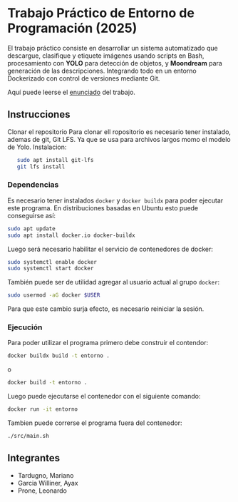 # Trabajo Práctico de Entorno de Programación (2025)

El trabajo práctico consiste en desarrollar un sistema automatizado que descargue, clasifique y etiquete imágenes usando scripts en Bash, procesamiento con **YOLO** para detección de objetos, y **Moondream** para generación de las descripciones. Integrando todo en un entorno Dockerizado con control de versiones mediante Git.

Aquí puede leerse el [enunciado](docs/enunciado.md) del trabajo.

## Instrucciones

Clonar el repositorio
Para clonar ell ropositorio es necesario tener instalado, ademas de git, Git LFS. Ya que se usa para archivos largos momo el modelo de Yolo.
Instalacion:
```bash
   sudo apt install git-lfs
   git lfs install
```
### Dependencias

Es necesario tener instalados `docker` y `docker buildx` para poder ejecutar
este programa. En distribuciones basadas en Ubuntu esto puede conseguirse así:
```bash
sudo apt update
sudo apt install docker.io docker-buildx
```

Luego será necesario habilitar el servicio de contenedores de docker:
```bash
sudo systemctl enable docker
sudo systemctl start docker
```

También puede ser de utilidad agregar al usuario actual al grupo `docker`:
```bash
sudo usermod -aG docker $USER
```
Para que este cambio surja efecto, es necesario reiniciar la sesión.

### Ejecución

Para poder utilizar el programa primero debe construir el contendor:
```bash
docker buildx build -t entorno .
```
o
```bash
docker build -t entorno .
```

Luego puede ejecutarse el contenedor con el siguiente comando:
```bash
docker run -it entorno
```

Tambien puede correrse el programa fuera del contenedor:
```bash
./src/main.sh
```

## Integrantes
+ Tardugno, Mariano
+ Garcia Williner, Ayax
+ Prone, Leonardo
